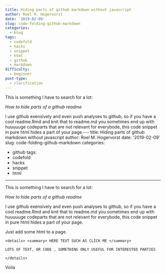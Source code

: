 ```yaml
---
title: Hiding parts of github markdown without javascript
author: Roel M. Hogervorst
date: '2019-02-09'
slug: code-folding-github-markdown
categories:
  - blog
tags:
  - codefold
  - hacks
  - snippet
  - html
  - github
  - markdown
difficulty:
  - beginner
post-type:
  - clarification
---
```


This is something I have to search for a lot:

*How to hide parts of a github readme*

I use github exensively and even push analyses to github, so if you 
have a cool readme.Rmd and knit that to readme.md you sometimes end up
with huuuuuge codeparts that are not relevant for everybode, this code
snippet in pure html hides a part of your page.---
title: Hiding parts of github markdown without javascript
author: Roel M. Hogervorst
date: '2019-02-09'
slug: code-folding-github-markdown
categories:
  - github
tags:
  - codefold
  - hacks
  - snippet
  - html
---

This is something I have to search for a lot:

*How to hide parts of a github readme*

I use github exensively and even push analyses to github, so if you 
have a cool readme.Rmd and knit that to readme.md you sometimes end up
with huuuuuge codeparts that are not relevant for everybode, this code
snippet in pure html hides a part of your page.


Just add some html to a page.

```
<details> <summary> HERE TEXT SUCH AS CLICK ME </summary>

LOTS OF TEXT, OR CODE , SOMETHING ONLY USEFUL FOR INTERESTED PARTIES

</details>
```

Voila
